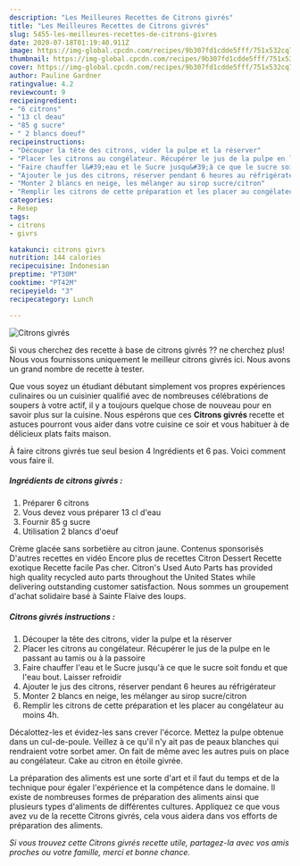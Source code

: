 ```yaml
---
description: "Les Meilleures Recettes de Citrons givrés"
title: "Les Meilleures Recettes de Citrons givrés"
slug: 5455-les-meilleures-recettes-de-citrons-givres
date: 2020-07-18T01:19:40.911Z
image: https://img-global.cpcdn.com/recipes/9b307fd1cdde5fff/751x532cq70/citrons-givres-photo-principale-de-la-recette.jpg
thumbnail: https://img-global.cpcdn.com/recipes/9b307fd1cdde5fff/751x532cq70/citrons-givres-photo-principale-de-la-recette.jpg
cover: https://img-global.cpcdn.com/recipes/9b307fd1cdde5fff/751x532cq70/citrons-givres-photo-principale-de-la-recette.jpg
author: Pauline Gardner
ratingvalue: 4.2
reviewcount: 9
recipeingredient:
- "6 citrons"
- "13 cl deau"
- "85 g sucre"
- " 2 blancs doeuf"
recipeinstructions:
- "Découper la tête des citrons, vider la pulpe et la réserver"
- "Placer les citrons au congélateur. Récupérer le jus de la pulpe en le passant au tamis ou à la passoire"
- "Faire chauffer l&#39;eau et le Sucre jusqu&#39;à ce que le sucre soit fondu et que l&#39;eau bout. Laisser refroidir"
- "Ajouter le jus des citrons, réserver pendant 6 heures au réfrigérateur"
- "Monter 2 blancs en neige, les mélanger au sirop sucre/citron"
- "Remplir les citrons de cette préparation et les placer au congélateur au moins 4h."
categories:
- Resep
tags:
- citrons
- givrs

katakunci: citrons givrs 
nutrition: 144 calories
recipecuisine: Indonesian
preptime: "PT30M"
cooktime: "PT42M"
recipeyield: "3"
recipecategory: Lunch

---
```



![Citrons givrés](https://img-global.cpcdn.com/recipes/9b307fd1cdde5fff/751x532cq70/citrons-givres-photo-principale-de-la-recette.jpg)

Si vous cherchez des recette à base de citrons givrés ?? ne cherchez plus! Nous vous fournissons uniquement le meilleur citrons givrés ici. Nous avons un grand nombre de recette à tester.

Que vous soyez un étudiant débutant simplement vos propres expériences culinaires ou un cuisinier qualifié avec de nombreuses célébrations de soupers à votre actif, il y a toujours quelque chose de nouveau pour en savoir plus sur la cuisine. Nous espérons que ces <strong> Citrons givrés </strong> recette et astuces pourront vous aider dans votre cuisine ce soir et vous habituer à de délicieux plats faits maison.

<!--inarticleads1-->

À faire citrons givrés tue seul besion 4 Ingrédients et 6 pas. Voici comment vous faire il.

##### Ingrédients de citrons givrés :

1. Préparer 6 citrons
1. Vous devez vous préparer 13 cl d&#39;eau
1. Fournir 85 g sucre
1. Utilisation  2 blancs d&#39;oeuf


Crème glacée sans sorbetière au citron jaune. Contenus sponsorisés D&#39;autres recettes en vidéo Encore plus de recettes Citron Dessert Recette exotique Recette facile Pas cher. Citron&#39;s Used Auto Parts has provided high quality recycled auto parts throughout the United States while delivering outstanding customer satisfaction. Nous sommes un groupement d&#39;achat solidaire basé à Sainte Flaive des loups. 

<!--inarticleads2-->

##### Citrons givrés instructions :

1. Découper la tête des citrons, vider la pulpe et la réserver
1. Placer les citrons au congélateur. Récupérer le jus de la pulpe en le passant au tamis ou à la passoire
1. Faire chauffer l&#39;eau et le Sucre jusqu&#39;à ce que le sucre soit fondu et que l&#39;eau bout. Laisser refroidir
1. Ajouter le jus des citrons, réserver pendant 6 heures au réfrigérateur
1. Monter 2 blancs en neige, les mélanger au sirop sucre/citron
1. Remplir les citrons de cette préparation et les placer au congélateur au moins 4h.


Décalottez-les et évidez-les sans crever l&#39;écorce. Mettez la pulpe obtenue dans un cul-de-poule. Veillez à ce qu&#39;il n&#39;y ait pas de peaux blanches qui rendraient votre sorbet amer. On fait de même avec les autres puis on place au congélateur. Cake au citron en étoile givrée. 

<!--inarticleads1-->

<p>
La préparation des aliments est une sorte d'art et il faut du temps et de la technique pour égaler l'expérience et la compétence dans le domaine. Il existe de nombreuses formes de préparation des aliments ainsi que plusieurs types d'aliments de différentes cultures. Appliquez ce que vous avez vu de la recette Citrons givrés, cela vous aidera dans vos efforts de préparation des aliments.
</p>

<p>
<i>Si vous trouvez cette Citrons givrés recette utile, partagez-la avec vos amis proches ou votre famille, merci et bonne chance.</i>
</p>
